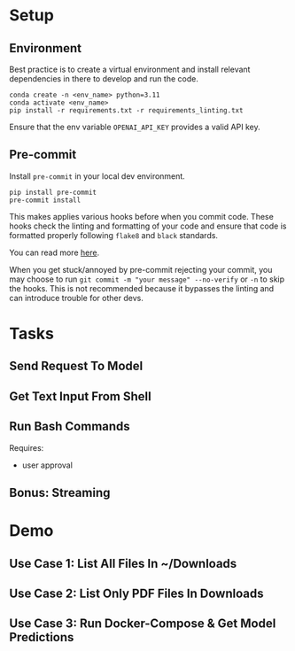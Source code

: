 # Setup
## Environment
Best practice is to create a virtual environment and install relevant dependencies in there to develop and run the code.

```
conda create -n <env_name> python=3.11
conda activate <env_name>
pip install -r requirements.txt -r requirements_linting.txt
```

Ensure that the env variable `OPENAI_API_KEY` provides a valid API key.

## Pre-commit
Install `pre-commit` in your local dev environment.
```
pip install pre-commit
pre-commit install
```
This makes applies various hooks before when you commit code. These hooks check the linting and formatting of your code and ensure that code is formatted properly following `flake8` and `black` standards.

You can read more [here](https://pre-commit.com/).

When you get stuck/annoyed by pre-commit rejecting your commit, you may choose to run `git commit -m "your message" --no-verify` or `-n` to skip the hooks. This is not recommended because it bypasses the linting and can introduce trouble for other devs.

# Tasks

## Send Request To Model

## Get Text Input From Shell

## Run Bash Commands
Requires:
- user approval

## Bonus: Streaming

# Demo

## Use Case 1: List All Files In ~/Downloads

## Use Case 2: List Only PDF Files In Downloads

## Use Case 3: Run Docker-Compose & Get Model Predictions